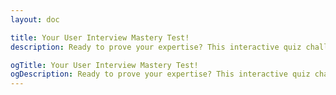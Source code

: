 ```yaml
---
layout: doc

title: Your User Interview Mastery Test!
description: Ready to prove your expertise? This interactive quiz challenges your understanding of key concepts from "The Art of the Ask" course. Get instant feedback, track your score, and solidify your mastery!

ogTitle: Your User Interview Mastery Test!
ogDescription: Ready to prove your expertise? This interactive quiz challenges your understanding of key concepts from "The Art of the Ask" course. Get instant feedback, track your score, and solidify your mastery!
---
```

<script setup>
import TheArtOfTheAskQuiz from '../../components/course-elements/quiz/TheArtOfTheAskQuiz.vue'
</script>

<TheArtOfTheAskQuiz />
